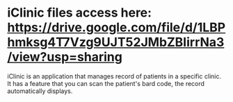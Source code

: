 # iClinic files access here: https://drive.google.com/file/d/1LBPhmksg4T7Vzg9UJT52JMbZBIirrNa3/view?usp=sharing

iClinic is an application that manages record of patients in a specific clinic. It has a feature that you can scan the patient's bard code, the record automatically displays.
